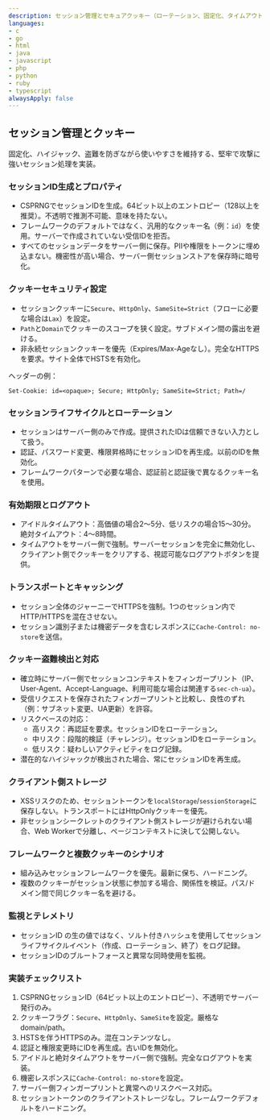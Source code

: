 ```yaml
---
description: セッション管理とセキュアクッキー（ローテーション、固定化、タイムアウト、盗難検出）
languages:
- c
- go
- html
- java
- javascript
- php
- python
- ruby
- typescript
alwaysApply: false
---
```


## セッション管理とクッキー

固定化、ハイジャック、盗難を防ぎながら使いやすさを維持する、堅牢で攻撃に強いセッション処理を実装。

### セッションID生成とプロパティ
- CSPRNGでセッションIDを生成。64ビット以上のエントロピー（128以上を推奨）。不透明で推測不可能、意味を持たない。
- フレームワークのデフォルトではなく、汎用的なクッキー名（例：`id`）を使用。サーバーで作成されていない受信IDを拒否。
- すべてのセッションデータをサーバー側に保存。PIIや権限をトークンに埋め込まない。機密性が高い場合、サーバー側セッションストアを保存時に暗号化。

### クッキーセキュリティ設定
- セッションクッキーに`Secure`、`HttpOnly`、`SameSite=Strict`（フローに必要な場合は`Lax`）を設定。
- `Path`と`Domain`でクッキーのスコープを狭く設定。サブドメイン間の露出を避ける。
- 非永続セッションクッキーを優先（Expires/Max-Ageなし）。完全なHTTPSを要求。サイト全体でHSTSを有効化。

ヘッダーの例：
```
Set-Cookie: id=<opaque>; Secure; HttpOnly; SameSite=Strict; Path=/
```

### セッションライフサイクルとローテーション
- セッションはサーバー側のみで作成。提供されたIDは信頼できない入力として扱う。
- 認証、パスワード変更、権限昇格時にセッションIDを再生成。以前のIDを無効化。
- フレームワークパターンで必要な場合、認証前と認証後で異なるクッキー名を使用。

### 有効期限とログアウト
- アイドルタイムアウト：高価値の場合2〜5分、低リスクの場合15〜30分。絶対タイムアウト：4〜8時間。
- タイムアウトをサーバー側で強制。サーバーセッションを完全に無効化し、クライアント側でクッキーをクリアする、視認可能なログアウトボタンを提供。

### トランスポートとキャッシング
- セッション全体のジャーニーでHTTPSを強制。1つのセッション内でHTTP/HTTPSを混在させない。
- セッション識別子または機密データを含むレスポンスに`Cache-Control: no-store`を送信。

### クッキー盗難検出と対応
- 確立時にサーバー側でセッションコンテキストをフィンガープリント（IP、User-Agent、Accept-Language、利用可能な場合は関連する`sec-ch-ua`）。
- 受信リクエストを保存されたフィンガープリントと比較し、良性のずれ（例：サブネット変更、UA更新）を許容。
- リスクベースの対応：
  - 高リスク：再認証を要求。セッションIDをローテーション。
  - 中リスク：段階的検証（チャレンジ）。セッションIDをローテーション。
  - 低リスク：疑わしいアクティビティをログ記録。
- 潜在的なハイジャックが検出された場合、常にセッションIDを再生成。

### クライアント側ストレージ
- XSSリスクのため、セッショントークンを`localStorage`/`sessionStorage`に保存しない。トランスポートにはHttpOnlyクッキーを優先。
- 非セッションシークレットのクライアント側ストレージが避けられない場合、Web Workerで分離し、ページコンテキストに決して公開しない。

### フレームワークと複数クッキーのシナリオ
- 組み込みセッションフレームワークを優先。最新に保ち、ハードニング。
- 複数のクッキーがセッション状態に参加する場合、関係性を検証。パス/ドメイン間で同じクッキー名を避ける。

### 監視とテレメトリ
- セッションID の生の値ではなく、ソルト付きハッシュを使用してセッションライフサイクルイベント（作成、ローテーション、終了）をログ記録。
- セッションIDのブルートフォースと異常な同時使用を監視。

### 実装チェックリスト
1) CSPRNGセッションID（64ビット以上のエントロピー）、不透明でサーバー発行のみ。
2) クッキーフラグ：`Secure`、`HttpOnly`、`SameSite`を設定。厳格なdomain/path。
3) HSTSを伴うHTTPSのみ。混在コンテンツなし。
4) 認証と権限変更時にIDを再生成。古いIDを無効化。
5) アイドルと絶対タイムアウトをサーバー側で強制。完全なログアウトを実装。
6) 機密レスポンスに`Cache-Control: no-store`を設定。
7) サーバー側フィンガープリントと異常へのリスクベース対応。
8) セッショントークンのクライアントストレージなし。フレームワークデフォルトをハードニング。
